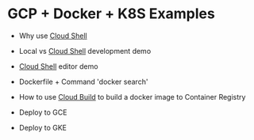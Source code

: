 # GCP + Docker + K8S Examples

- Why use [Cloud Shell]

- Local vs [Cloud Shell] development demo

- [Cloud Shell] editor demo

- Dockerfile + Command 'docker search'

- How to use [Cloud Build] to build a docker image to Container Registry

- Deploy to GCE

- Deploy to GKE

[Cloud Build]: https://cloud.google.com/cloud-build/?hl=zh-tw
[Cloud Shell]: https://www.youtube.com/watch?v=9CDb9ZSsfV4

